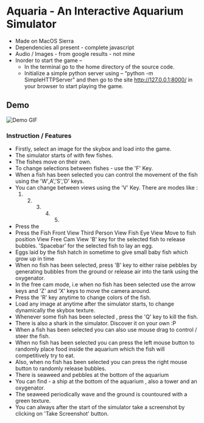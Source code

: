 # Aquaria - An Interactive Aquarium Simulator

* Made on MacOS Sierra
* Dependencies all present - complete javascript
* Audio / Images - from google results - not mine 
* Inorder to start the game –
	* In the terminal go to the home directory of the source code.
	* Initialize a simple python server using – “python -m SimpleHTTPServer” and then go to the site http://127.0.0.1:8000/ in your browser to start playing the game.


## Demo
![Demo GIF](https://github.com/Saiteja-Reddy/WebGL---Interactive-Aquarium-Simulator/blob/master/aquaria.gif "Demo of Aquaria")

### Instruction / Features
* Firstly, select an image for the skybox and load into the game.
* The simulator starts of with few fishes.
* The fishes move on their own.
* To change selections between fishes - use the 'F' Key.
* When a fish has been selected you can control the movement of the fish using the 'W',A','S','D' keys.
* You can change between views using the 'V' Key. There are modes like :
  1. 2. 3. 4. 5.
* Press the
* Press the
Fish Front View
Third Person View
Fish Eye View
Move to fish position View Free Cam View
'B' key for the selected fish to release bubbles. 'Spacebar' for the selected fish to lay an egg.
* Eggs laid by the fish hatch in sometime to give small baby fish which grow up in time
* When no fish has been selected, press 'B' key to either raise pebbles by generating bubbles from the ground or
release air into the tank using the oxygenator.
* In the free cam mode, i.e when no fish has been selected use the arrow keys and 'Z' and 'X' keys to move the
camera around.
* Press the 'R' key anytime to change colors of the fish.
* Load any image at anytime after the simulator starts, to change dynamically the skybox texture.
* Whenever some fish has been selected , press the 'Q' key to kill the fish.
* There is also a shark in the simulator. Discover it on your own :P
* When a fish has been selected you can also use mouse drag to control / steer the fish.
* When no fish has been selected you can press the left mouse button to randomly place food inside the aquarium which the fish will competitively try to eat.
* Also, when no fish has been selected you can press the right mouse button to randomly release bubbles.
* There is seaweed and pebbles at the bottom of the aquarium
* You can find - a ship at the bottom of the aquarium , also a tower and an oxygenator.
* The seaweed periodically wave and the ground is countoured with a green texture.
* You can always after the start of the simulator take a screenshot by clicking on 'Take Screenshot' button.
